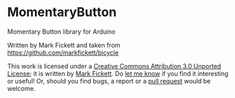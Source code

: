 # MomentaryButton
Momentary Button library for Arduino

Written by Mark Fickett and taken from https://github.com/markfickett/bicycle

This work is licensed under a [Creative Commons Attribution 3.0 Unported License](http://creativecommons.org/licenses/by/3.0/); it is written by [Mark Fickett](http://www.markfickett.com/). Do [let me know](mailto:mark.fickett@gmail.com) if you find it interesting or useful! Or, should you find bugs, a report or a [pull request](http://help.github.com/pull-requests/) would be welcome.
